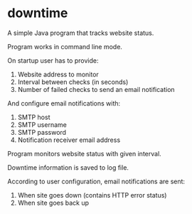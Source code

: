 downtime
========

A simple Java program that tracks website status.

Program works in command line mode.

On startup user has to provide:

1. Website address to monitor
2. Interval between checks (in seconds)
3. Number of failed checks to send an email notification

And configure email notifications with:

1. SMTP host
2. SMTP username
3. SMTP password
4. Notification receiver email address

Program monitors website status with given interval.

Downtime information is saved to log file.

According to user configuration, email notifications are sent:

1. When site goes down (contains HTTP error status)
2. When site goes back up
